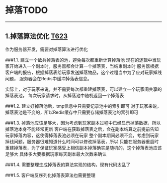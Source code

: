 # 掉落TODO
--------------
## 1.掉落算法优化 [T623](http://wiki.taiyouxi.net/T623?workflow=534)
作为服务器开发，需要对掉落算法进行优化

###1.1. 建立一个敌兵掉落表的池，避免每次都重新计算掉落池
现在的逻辑中当玩家开始进入一个副本时，服务器都会计算一个掉落表，当结束副本时
服务器根据客户端的报告，根据掉落表给玩家发送掉落物品，这个过程当中为了应对玩家掉线问题，
服务器会在Redis中缓冲掉落表信息。

实际上，对于玩家来说，并不需要每次都重建掉落表，可以建立一个玩家间共享的掉落表池，
每次玩家请求时，从掉落池中随机返回一个掉落表

###1.2. 建立好掉落池后，tmp信息中只需要记录池中的索引即可
对于玩家来说，掉落表池是不变的，所以Redis缓存中只需要存储掉落表池的索引即可

###1.3. 掉落池应该足够大，因为考虑到玩家副本过程中已经显示掉落数据，所以掉落池本身不能经常更新
客户端在获取掉落表之后，会在副本结算之前提前告知玩家掉落内容，这使得掉落表池必须在玩家
整个副本期间必须不变，考虑到玩家掉线问题，服务器很难知道什么时间可以修改掉落表，所以
只能在服务器重启时重建掉落表，为了保证玩家感受上相信副本掉落确实是随机的，这个掉落表池应该足够大
具体多大要根据玩家每天副本最大次数来确认

###1.4. 需要整理生成掉落表的算法实现的结构，现有代码太乱了


###1.5. 客户端反序列化掉落表算法也需要整理
